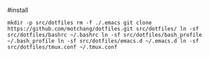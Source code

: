 #install

`
mkdir -p src/dotfiles
rm -f ./.emacs
git clone https://github.com/motchang/dotfiles.git src/dotfiles/
ln -sf src/dotfiles/bashrc ~/.bashrc
ln -sf src/dotfiles/bash_profile ~/.bash_profile
ln -sf src/dotfiles/emacs.d ~/.emacs.d
ln -sf src/dotfiles/tmux.conf ~/.tmux.conf
`
